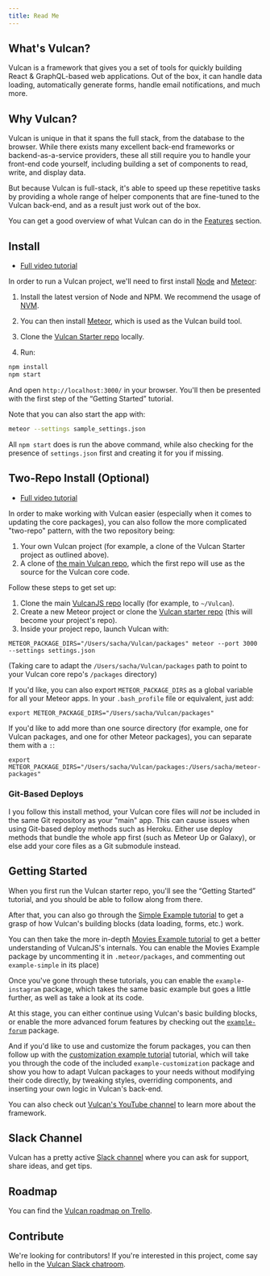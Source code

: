 ```yaml
---
title: Read Me
---
```


## What's Vulcan?

Vulcan is a framework that gives you a set of tools for quickly building React & GraphQL-based web applications. Out of the box, it can handle data loading, automatically generate forms, handle email notifications, and much more. 

## Why Vulcan?

Vulcan is unique in that it spans the full stack, from the database to the browser. While there exists many excellent back-end frameworks or backend-as-a-service providers, these all still require you to handle your front-end code yourself, including building a set of components to read, write, and display data. 

But because Vulcan is full-stack, it's able to speed up these repetitive tasks by providing a whole range of helper components that are fine-tuned to the Vulcan back-end, and as a result just work out of the box. 

You can get a good overview of what Vulcan can do in the [Features](features.html) section. 

## Install

- [Full video tutorial](https://www.youtube.com/watch?v=aCjR9UrNqVk)

In order to run a Vulcan project, we'll need to first install [Node](https://nodejs.org/en/) and [Meteor](https://www.meteor.com/):

1. Install the latest version of Node and NPM. We recommend the usage of [NVM](http://nvm.sh).

2. You can then install [Meteor](https://www.meteor.com/install), which is used as the Vulcan build tool.

3. Clone the [Vulcan Starter repo](https://github.com/VulcanJS/Vulcan-Starter) locally.

4. Run:

```sh
npm install
npm start
```

And open `http://localhost:3000/` in your browser. You'll then be presented with the first step of the “Getting Started” tutorial. 

Note that you can also start the app with:

```sh
meteor --settings sample_settings.json 
```

All `npm start` does is run the above command, while also checking for the presence of `settings.json` first and creating it for you if missing. 
## Two-Repo Install (Optional)

- [Full video tutorial](https://www.youtube.com/watch?v=mEemOReAw5Y)

In order to make working with Vulcan easier (especially when it comes to updating the core packages), you can also follow the more complicated "two-repo" pattern, with the two repository being: 

1. Your own Vulcan project (for example, a clone of the Vulcan Starter project as outlined above).
2. A clone of [the main Vulcan repo](https://github.com/VulcanJS/Vulcan/), which the first repo will use as the source for the Vulcan core code. 

Follow these steps to get set up:

1. Clone the main [VulcanJS repo](https://github.com/VulcanJS/Vulcan) locally (for example, to `~/Vulcan`).
2. Create a new Meteor project or clone the [Vulcan starter repo](https://github.com/VulcanJS/Vulcan-Starter) (this will become your project's repo).
3. Inside your project repo, launch Vulcan with:

```
METEOR_PACKAGE_DIRS="/Users/sacha/Vulcan/packages" meteor --port 3000 --settings settings.json
```

(Taking care to adapt the `/Users/sacha/Vulcan/packages` path to point to your Vulcan core repo's `/packages` directory)

If you'd like, you can also export `METEOR_PACKAGE_DIRS` as a global variable for all your Meteor apps. In your `.bash_profile` file or equivalent, just add:

```
export METEOR_PACKAGE_DIRS="/Users/sacha/Vulcan/packages"
```

If you'd like to add more than one source directory (for example, one for Vulcan packages, and one for other Meteor packages), you can separate them with a `:`:

```
export METEOR_PACKAGE_DIRS="/Users/sacha/Vulcan/packages:/Users/sacha/meteor-packages"
```

### Git-Based Deploys

I you follow this install method, your Vulcan core files will *not* be included in the same Git repository as your "main" app. This can cause issues when using Git-based deploy methods such as Heroku. Either use deploy methods that bundle the whole app first (such as Meteor Up or Galaxy), or else add your core files as a Git submodule instead.

## Getting Started

When you first run the Vulcan starter repo, you'll see the “Getting Started” tutorial, and you should be able to follow along from there. 

After that, you can also go through the [Simple Example tutorial](example-simple.html) to get a grasp of how Vulcan's building blocks (data loading, forms, etc.) work. 

You can then take the more in-depth [Movies Example tutorial](example-movies.html) to get a better understanding of VulcanJS's internals. You can enable the Movies Example package by uncommenting it in `.meteor/packages`, and commenting out `example-simple` in its place)

Once you've gone through these tutorials, you can enable the `example-instagram` package, which takes the same basic example but goes a little further, as well as take a look at its code. 

At this stage, you can either continue using Vulcan's basic building blocks, or enable the more advanced forum features by checking out the [`example-forum`](example-forum.html) package. 

And if you'd like to use and customize the forum packages, you can then follow up with the [customization example tutorial](example-customization.html) tutorial, which will take you through the code of the included `example-customization` package and show you how to adapt Vulcan packages to your needs without modifying their code directly, by tweaking styles, overriding components, and inserting your own logic in Vulcan's back-end. 

You can also check out [Vulcan's YouTube channel](https://www.youtube.com/channel/UCGIvQQ6zw7ov2cHgD70HFlA) to learn more about the framework. 

## Slack Channel

Vulcan has a pretty active [Slack channel](http://slack.vulcanjs.org/) where you can ask for support, share ideas, and get tips. 

## Roadmap

You can find the [Vulcan roadmap on Trello](https://trello.com/b/dwPR0LTz/nova-roadmap).

## Contribute

We're looking for contributors! If you're interested in this project, come say hello in the [Vulcan Slack chatroom](http://slack.telescopeapp.org).
